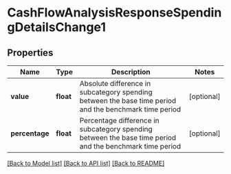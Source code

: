 # CashFlowAnalysisResponseSpendingDetailsChange1

## Properties
Name | Type | Description | Notes
------------ | ------------- | ------------- | -------------
**value** | **float** | Absolute difference in subcategory spending between the base time period and the benchmark time period | [optional] 
**percentage** | **float** | Percentage difference in subcategory spending between the base time period and the benchmark time period | [optional] 

[[Back to Model list]](../README.md#documentation-for-models) [[Back to API list]](../README.md#documentation-for-api-endpoints) [[Back to README]](../README.md)


